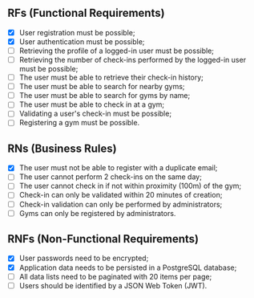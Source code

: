 ## RFs (Functional Requirements)
 - [X] User registration must be possible;
 - [X] User authentication must be possible;
 - [ ] Retrieving the profile of a logged-in user must be possible;
 - [ ] Retrieving the number of check-ins performed by the logged-in user must be possible;
 - [ ] The user must be able to retrieve their check-in history;
 - [ ] The user must be able to search for nearby gyms;
 - [ ] The user must be able to search for gyms by name;
 - [ ] The user must be able to check in at a gym;
 - [ ] Validating a user's check-in must be possible;
 - [ ] Registering a gym must be possible.

## RNs (Business Rules)
 - [X] The user must not be able to register with a duplicate email;
 - [ ] The user cannot perform 2 check-ins on the same day;
 - [ ] The user cannot check in if not within proximity (100m) of the gym;
 - [ ] Check-in can only be validated within 20 minutes of creation;
 - [ ] Check-in validation can only be performed by administrators;
 - [ ] Gyms can only be registered by administrators.

## RNFs (Non-Functional Requirements)
 - [X] User passwords need to be encrypted;
 - [X] Application data needs to be persisted in a PostgreSQL database;
 - [ ] All data lists need to be paginated with 20 items per page;
 - [ ] Users should be identified by a JSON Web Token (JWT).